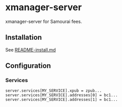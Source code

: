 # xmanager-server

xmanager-server for Samourai fees.

## Installation
See [README-install.md](README-install.md)

## Configuration
### Services
```
server.services[MY_SERVICE].xpub = zpub...
server.services[MY_SERVICE].addresses[0] = bc1...
server.services[MY_SERVICE].addresses[1] = bc1...
```
